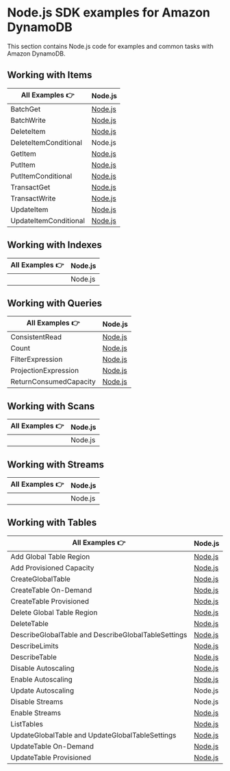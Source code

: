 # Node.js SDK examples for Amazon DynamoDB

This section contains Node.js code for examples and common tasks with Amazon DynamoDB.

## Working with Items

| All Examples 👉       | Node.js                                                  |
| --------------------- | -------------------------------------------------------- |
| BatchGet              | [Node.js](./WorkingWithItems/batch-get.js)               |
| BatchWrite            | [Node.js](./WorkingWithItems/batch-write.js)             |
| DeleteItem            | [Node.js](./WorkingWithItems/delete-item.js)             |
| DeleteItemConditional | Node.js                                                  |
| GetItem               | [Node.js](./WorkingWithItems/get-item.js)                |
| PutItem               | [Node.js](./WorkingWithItems/put-item.js)                |
| PutItemConditional    | [Node.js](./WorkingWithItems/put-item-conditional.js)    |
| TransactGet           | [Node.js](./WorkingWithItems/transact-get.js)            |
| TransactWrite         | [Node.js](./WorkingWithItems/transact-write.js)          |
| UpdateItem            | [Node.js](./WorkingWithItems/update-item.js)             |
| UpdateItemConditional | [Node.js](./WorkingWithItems/update-item-conditional.js) |

## Working with Indexes

| All Examples 👉 | Node.js |
| --------------- | ------- |
|                 | Node.js |

## Working with Queries

| All Examples 👉        | Node.js                                                           |
| ---------------------- | ----------------------------------------------------------------- |
| ConsistentRead         | [Node.js](./WorkingWithQueries/query-consistent-read.js)          |
| Count                  | [Node.js](./WorkingWithQueries/query-scan-count.js)               |
| FilterExpression       | [Node.js](./WorkingWithQueries/query-filter-expression.js)        |
| ProjectionExpression   | [Node.js](./WorkingWithQueries/query-projection-expression.js)    |
| ReturnConsumedCapacity | [Node.js](./WorkingWithQueries/query-return-consumed-capacity.js) |

## Working with Scans

| All Examples 👉 | Node.js |
| --------------- | ------- |
|                 | Node.js |

## Working with Streams

| All Examples 👉 | Node.js |
| --------------- | ------- |
|                 | Node.js |

## Working with Tables

| All Examples 👉                                     | Node.js                                                                           |
| --------------------------------------------------- | --------------------------------------------------------------------------------- |
| Add Global Table Region                             | [Node.js](./WorkingWithTables/add-global-table-region.js)                         |
| Add Provisioned Capacity                            | [Node.js](./WorkingWithTables/add_provisioned_capacity.js)                        |
| CreateGlobalTable                                   | [Node.js](./WorkingWithTables/create-global-table.js)                             |
| CreateTable On-Demand                               | [Node.js](./WorkingWithTables/create_table_on_demand.js)                          |
| CreateTable Provisioned                             | [Node.js](./WorkingWithTables/create_table_provisioned.js)                        |
| Delete Global Table Region                          | [Node.js](./WorkingWithTables/delete-global-table-region.js)                      |
| DeleteTable                                         | [Node.js](./WorkingWithTables/delete_table.js)                                    |
| DescribeGlobalTable and DescribeGlobalTableSettings | [Node.js](./WorkingWithTables/describe-global-table-and-global-table-settings.js) |
| DescribeLimits                                      | [Node.js](./WorkingWithTables/describe_limits.js)                                 |
| DescribeTable                                       | [Node.js](./WorkingWithTables/describe_table.js)                                  |
| Disable Autoscaling                                 | [Node.js](./WorkingWithTables/disable_auto_scaling.js)                            |
| Enable Autoscaling                                  | [Node.js](./WorkingWithTables/enable_auto_scaling.js)                             |
| Update Autoscaling                                  | Node.js                                                                           |
| Disable Streams                                     | Node.js                                                                           |
| Enable Streams                                      | [Node.js](./WorkingWithTables/enable_streams.js)                                  |
| ListTables                                          | [Node.js](./WorkingWithTables/list_tables.js)                                     |
| UpdateGlobalTable and UpdateGlobalTableSettings     | [Node.js](./WorkingWithTables/update-global-table-and-global-table-settings.js)   |
| UpdateTable On-Demand                               | [Node.js](./WorkingWithTables/table_change_to_on_demand.js)                       |
| UpdateTable Provisioned                             | [Node.js](./WorkingWithTables/table_change_to_provisioned.js)                     |
